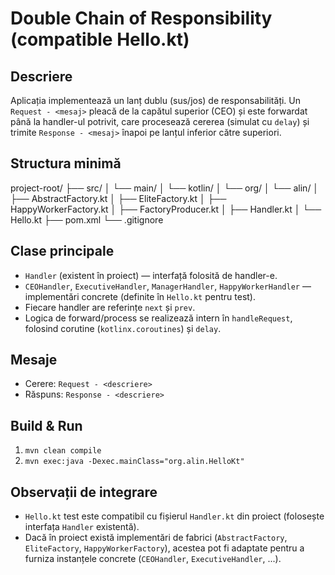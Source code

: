 # Double Chain of Responsibility (compatible Hello.kt)

## Descriere
Aplicația implementează un lanț dublu (sus/jos) de responsabilități. Un `Request - <mesaj>` pleacă de la capătul superior (CEO) și este forwardat până la handler-ul potrivit, care procesează cererea (simulat cu `delay`) și trimite `Response - <mesaj>` înapoi pe lanțul inferior către superiori.

## Structura minimă
project-root/
├── src/
│ └── main/
│ └── kotlin/
│ └── org/
│ └── alin/
│ ├── AbstractFactory.kt
│ ├── EliteFactory.kt
│ ├── HappyWorkerFactory.kt
│ ├── FactoryProducer.kt
│ ├── Handler.kt
│ └── Hello.kt
├── pom.xml
└── .gitignore

## Clase principale
- `Handler` (existent în proiect) — interfață folosită de handler-e.
- `CEOHandler`, `ExecutiveHandler`, `ManagerHandler`, `HappyWorkerHandler` — implementări concrete (definite în `Hello.kt` pentru test).
- Fiecare handler are referințe `next` și `prev`.
- Logica de forward/process se realizează intern în `handleRequest`, folosind corutine (`kotlinx.coroutines`) și `delay`.

## Mesaje
- Cerere: `Request - <descriere>`
- Răspuns: `Response - <descriere>`

## Build & Run
1. `mvn clean compile`
2. `mvn exec:java -Dexec.mainClass="org.alin.HelloKt"`

## Observații de integrare
- `Hello.kt` test este compatibil cu fișierul `Handler.kt` din proiect (folosește interfața `Handler` existentă).
- Dacă în proiect există implementări de fabrici (`AbstractFactory`, `EliteFactory`, `HappyWorkerFactory`), acestea pot fi adaptate pentru a furniza instanțele concrete (`CEOHandler`, `ExecutiveHandler`, ...).

